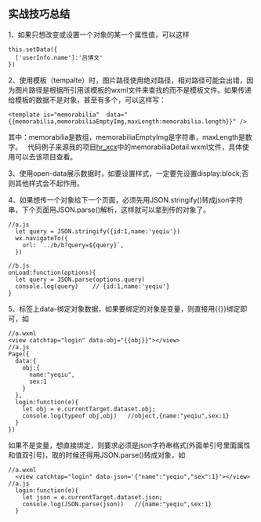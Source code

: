 ## 实战技巧总结  
1、如果只想改变或设置一个对象的某一个属性值，可以这样  
```  
this.setData({
  ['userInfo.name']:'吕博文'
})
```  
2、使用模板（tempalte）时，图片路径使用绝对路径，相对路径可能会出错，因为图片路径是根据所引用该模板的wxml文件来查找的而不是模板文件。如果传递给模板的数据不是对象，甚至有多个，可以这样写：  
```
<template is="memorabilia"  data="{{memorabilia,memorabiliaEmptyImg,maxLength:memorabilia.length}}" />
```
其中：memorabilia是数组，memorabiliaEmptyImg是字符串，maxLength是数字。  
代码例子来源我的项目[hr_xcx](https://github.com/lvbowen/hr_xcx)中的memorabiliaDetail.wxml文件，具体使用可以去该项目查看。    

3、使用open-data展示数据时，如要设置样式，一定要先设置display:block;否则其他样式会不起作用。  

4、如果想传一个对象给下一个页面，必须先用JSON.stringify()转成json字符串，下个页面用JSON.parse()解析，这样就可以拿到传的对象了。  
```
//a.js
  let query = JSON.stringify({id:1,name:'yeqiu'})
  wx.navigateTo({
    url: `../b/b?query=${query}`,
  })
  
//b.js
onLoad:function(options){
  let query = JSON.parse(options.query)
  console.log(query)    // {id:1,name:'yeqiu'}
}
```

5、标签上data-绑定对象数据，如果要绑定的对象是变量，则直接用{{}}绑定即可，如  
```
//a.wxml
<view catchtap="login" data-obj="{{obj}}"></view>
//a.js
Page({
  data:{
    obj:{
      name:"yeqiu",
      sex:1
    }
  },
  login:function(e){
    let obj = e.currentTarget.dataset.obj;
    console.log(typeof obj,obj)   //object,{name:"yeqiu",sex:1}
  }
})
```
如果不是变量，想直接绑定，则要求必须是json字符串格式(外面单引号里面属性和值双引号)，取的时候还得用JSON.parse()转成对象，如  
```
//a.wxml
  <view catchtap="login" data-json='{"name":"yeqiu","sex":1}'></view>
//a.js
  login:function(e){
    let json = e.currentTarget.dataset.json;
    console.log(JSON.parse(json))   //{name:"yeqiu",sex:1}
  }
```

